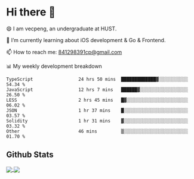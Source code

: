 
# Hi there 👋
😄 I am vecpeng, an undergraduate at HUST.

🌱 I’m currently learning about iOS development & Go & Frontend.

📫 How to reach me: 841298391cp@gmail.com

📊 My weekly development breakdown
<!--START_SECTION:waka-->

```text
TypeScript                 24 hrs 50 mins  █████████████▓░░░░░░░░░░░   54.34 %
JavaScript                 12 hrs 7 mins   ██████▓░░░░░░░░░░░░░░░░░░   26.50 %
LESS                       2 hrs 45 mins   █▓░░░░░░░░░░░░░░░░░░░░░░░   06.02 %
JSON                       1 hr 37 mins    █░░░░░░░░░░░░░░░░░░░░░░░░   03.57 %
Solidity                   1 hr 31 mins    ▓░░░░░░░░░░░░░░░░░░░░░░░░   03.32 %
Other                      46 mins         ▒░░░░░░░░░░░░░░░░░░░░░░░░   01.70 %
```

<!--END_SECTION:waka-->

## Github Stats
<a href="https://github.com/anuraghazra/github-readme-stats">
  <img align="center" src="https://github-readme-stats.vercel.app/api?username=vecpeng&count_private=true&hide=stars" />
</a>
<a href="https://github.com/anuraghazra/convoychat">
  <img align="center" src="https://github-readme-stats.vercel.app/api/top-langs/?username=vecpeng&layout=compact" />
</a>
